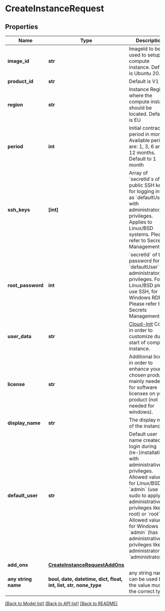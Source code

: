 # CreateInstanceRequest


## Properties
Name | Type | Description | Notes
------------ | ------------- | ------------- | -------------
**image_id** | **str** | ImageId to be used to setup the compute instance. Default is Ubuntu 20.04 | defaults to "db1409d2-ed92-4f2f-978e-7b2fa4a1ec90"
**product_id** | **str** | Default is V1 | defaults to "V1"
**region** | **str** | Instance Region where the compute instance should be located. Default is EU | defaults to "EU"
**period** | **int** | Initial contract period in months. Available periods are: 1, 3, 6 and 12 months. Default to 1 month | defaults to 1
**ssh_keys** | **[int]** | Array of &#x60;secretId&#x60;s of public SSH keys for logging into as &#x60;defaultUser&#x60; with administrator/root privileges. Applies to Linux/BSD systems. Please refer to Secrets Management API. | [optional] 
**root_password** | **int** | &#x60;secretId&#x60; of the password for the &#x60;defaultUser&#x60; with administrator/root privileges. For Linux/BSD please use SSH, for Windows RDP. Please refer to Secrets Management API. | [optional] 
**user_data** | **str** | [Cloud-Init](https://cloud-init.io/) Config in order to customize during start of compute instance. | [optional] 
**license** | **str** | Additional licence in order to enhance your chosen product, mainly needed for software licenses on your product (not needed for windows). | [optional] 
**display_name** | **str** | The display name of the instance | [optional] 
**default_user** | **str** | Default user name created for login during (re-)installation with administrative privileges. Allowed values for Linux/BSD are &#x60;admin&#x60; (use sudo to apply administrative privileges like root) or &#x60;root&#x60;. Allowed values for Windows are &#x60;admin&#x60; (has administrative privileges like administrator) or &#x60;administrator&#x60;. | [optional]  if omitted the server will use the default value of "admin"
**add_ons** | [**CreateInstanceRequestAddOns**](CreateInstanceRequestAddOns.md) |  | [optional] 
**any string name** | **bool, date, datetime, dict, float, int, list, str, none_type** | any string name can be used but the value must be the correct type | [optional]

[[Back to Model list]](../README.md#documentation-for-models) [[Back to API list]](../README.md#documentation-for-api-endpoints) [[Back to README]](../README.md)


